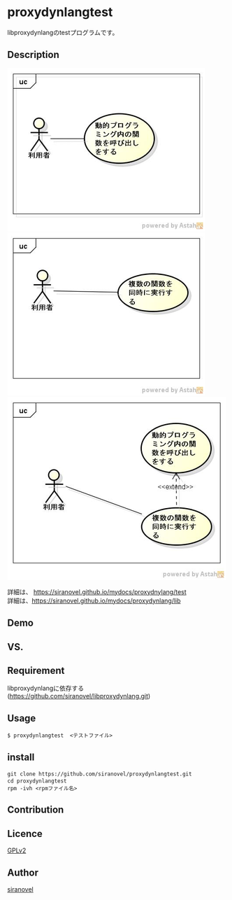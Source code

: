 proxydynlangtest
==========
libproxydynlangのtestプログラムです。

## Description ##
![proxydynlangtest](images/ucProxyDynLangTest.jpg)  
![proxydynlangtest](images/ucProxyDynLangThreadTest.jpg)  
![proxydynlangtest](images/ucProxyDynLangThread2test.jpg)  

詳細は、
https://siranovel.github.io/mydocs/proxydnylang/test  
詳細は、https://siranovel.github.io/mydocs/proxydynlang/lib  


## Demo ##

## VS. ##

## Requirement ##
libproxydynlangに依存する  
(https://github.com/siranovel/libproxydynlang.git)

## Usage ##
    $ proxydynlangtest  <テストファイル>

## install ##

    git clone https://github.com/siranovel/proxydynlangtest.git  
    cd proxydynlangtest  
    rpm -ivh <rpmファイル名>  

## Contribution ##

## Licence ##

[GPLv2](LICENSE)


## Author ##

[siranovel](https://github.com/siranovel)
